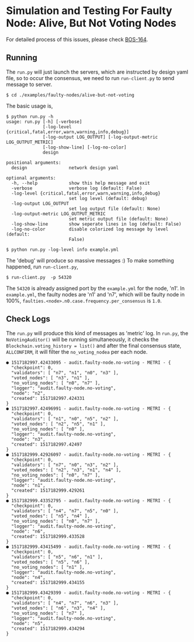# Simulation and Testing For Faulty Node: Alive, But Not Voting Nodes

For detailed process of this issues, please check [BOS-164](https://blockchainos.atlassian.net/browse/BOS-164).

## Running

The `run.py` will just launch the servers, which are instructed by design yaml file, so to occur the consensus, we need to run `run-client.py` to send message to server.

```
$ cd ./examples/faulty-nodes/alive-but-not-voting
```

The basic usage is,
```
$ python run.py -h
usage: run.py [-h] [-verbose]
              [-log-level {critical,fatal,error,warn,warning,info,debug}]
              [-log-output LOG_OUTPUT] [-log-output-metric LOG_OUTPUT_METRIC]
              [-log-show-line] [-log-no-color]
              design

positional arguments:
  design                network design yaml

optional arguments:
  -h, --help            show this help message and exit
  -verbose              verbose log (default: False)
  -log-level {critical,fatal,error,warn,warning,info,debug}
                        set log level (default: debug)
  -log-output LOG_OUTPUT
                        set log output file (default: None)
  -log-output-metric LOG_OUTPUT_METRIC
                        set metric output file (default: None)
  -log-show-line        show seperate lines in log (default: False)
  -log-no-color         disable colorized log message by level (default:
                        False)
```

```
$ python run.py -log-level info example.yml
```

The 'debug' will produce so massive messages :) To make something happened, run `run-client.py`,

```
$ run-client.py  -p 54320
```

The `54320` is already assigned port by the `example.yml` for the node, 'n1'. In `example.yml`, the faulty nodes are 'n1' and 'n7', which will be faulty node in 100%, `faulties.<node>.n0.case.frequency.per_consensus` is `1.0`.

## Check Logs

The `run.py` will produce this kind of messages as 'metric' log. In `run.py`, the `NoVotingAuditor()` will be running simultaneously, it checks the `Blockchain.voting_history = list()` and after the final consensus state, `ALLCONFIRM`, it will filter the `no_voting_nodea` per each node.

```
● 1517182997.42433095 - audit.faulty-node.no-voting - METRI - {
  "checkpoint": 0,
  "validators": [ "n7", "n1", "n0", "n3" ],
  "voted_nodes": [ "n3", "n1" ],
  "no_voting_nodes": [ "n0", "n7" ],
  "logger": "audit.faulty-node.no-voting",
  "node": "n2",
  "created": 1517182997.424331
}
● 1517182997.42496991 - audit.faulty-node.no-voting - METRI - {
  "checkpoint": 0,
  "validators": [ "n1", "n0", "n5", "n2" ],
  "voted_nodes": [ "n2", "n5", "n1" ],
  "no_voting_nodes": [ "n0" ],
  "logger": "audit.faulty-node.no-voting",
  "node": "n3",
  "created": 1517182997.42497
}
● 1517182999.42926097 - audit.faulty-node.no-voting - METRI - {
  "checkpoint": 0,
  "validators": [ "n7", "n0", "n3", "n2" ],
  "voted_nodes": [ "n2", "n3", "n1", "n4" ],
  "no_voting_nodes": [ "n0", "n7" ],
  "logger": "audit.faulty-node.no-voting",
  "node": "n1",
  "created": 1517182999.429261
}
● 1517182999.43352795 - audit.faulty-node.no-voting - METRI - {
  "checkpoint": 0,
  "validators": [ "n4", "n7", "n5", "n0" ],
  "voted_nodes": [ "n5", "n4" ],
  "no_voting_nodes": [ "n0", "n7" ],
  "logger": "audit.faulty-node.no-voting",
  "node": "n6",
  "created": 1517182999.433528
}
● 1517182999.43415499 - audit.faulty-node.no-voting - METRI - {
  "checkpoint": 0,
  "validators": [ "n5", "n6", "n1" ],
  "voted_nodes": [ "n5", "n6" ],
  "no_voting_nodes": [ "n1" ],
  "logger": "audit.faulty-node.no-voting",
  "node": "n4",
  "created": 1517182999.434155
}
● 1517182999.43429399 - audit.faulty-node.no-voting - METRI - {
  "checkpoint": 0,
  "validators": [ "n4", "n7", "n6", "n3" ],
  "voted_nodes": [ "n6", "n3", "n4" ],
  "no_voting_nodes": [ "n7" ],
  "logger": "audit.faulty-node.no-voting",
  "node": "n5",
  "created": 1517182999.434294
}
```
